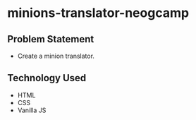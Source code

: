 # minions-translator-neogcamp

## Problem Statement

- Create a minion translator.
 
 ## Technology Used
 
 - HTML
 - CSS
 - Vanilla JS
